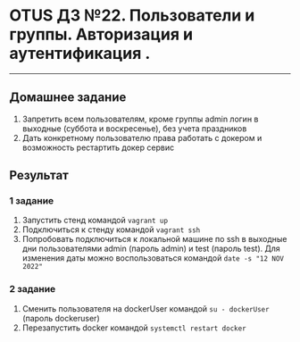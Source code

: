 # OTUS ДЗ №22. Пользователи и группы. Авторизация и аутентификация . #
-----------------------------------------------------------------------
## Домашнее задание ##

1. Запретить всем пользователям, кроме группы admin логин в выходные (суббота и воскресенье), без учета праздников
2. Дать конкретному пользователю права работать с докером и возможность рестартить докер сервис

## Результат ##
### 1  задание ###
1. Запустить стенд командой  ```vagrant up```
2. Подключиться к стенду командой ```vagrant ssh```
3. Попробовать подключиться к локальной машине по ssh в выходные дни пользователями admin (пароль admin) и test (пароль test). Для изменения даты можно воспользоваться командой ```date -s "12 NOV 2022"```


### 2 задание ###
1. Сменить пользователя на dockerUser командой ```su - dockerUser``` (пароль dockeruser) 
2. Перезапустить docker командой ```systemctl restart docker```
